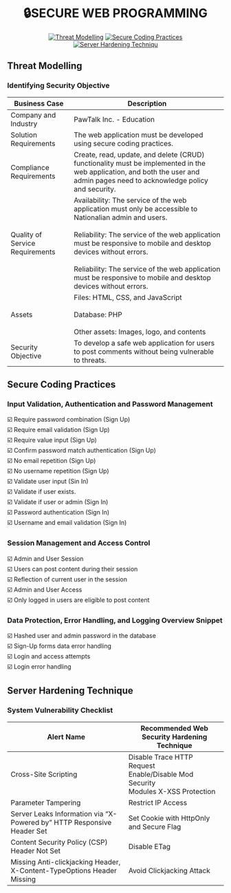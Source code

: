 <div align="center">
  <h1>🔒SECURE WEB PROGRAMMING</h1>
</div>

<div align="center">

[![Threat Modelling](https://img.shields.io/badge/Threat%20Modelling-blue?style=for-the-badge)](#threat)
[![Secure Coding Practices](https://img.shields.io/badge/Secure%20Coding%20Practices-green?style=for-the-badge)](#secure)
[![Server Hardening Techniqu](https://img.shields.io/badge/Server%20Hardening%20Techniqu-pink?style=for-the-badge)](#server)

</div>

## Threat Modelling <a name="threat"></a>
### Identifying Security Objective <a name="indentify"></a>

| Business Case  | Description |
| --- | --- |
| Company and Industry  | PawTalk Inc. - Education |
| Solution Requirements | The web application must be developed using secure coding practices. |
| Compliance Requirements | Create, read, update, and delete (CRUD) functionality must be implemented in the web application, and both the user and admin pages need to acknowledge policy and security. |
| Quality of Service Requirements | Availability: The service of the web application must only be accessible to Nationalian admin and users. <br> <br> Reliability: The service of the web application must be responsive to mobile and desktop devices without errors. <br> <br> Reliability: The service of the web application must be responsive to mobile and desktop devices without errors.|
| Assets | Files: HTML, CSS, and JavaScript <br> <br> Database: PHP <br> <br> Other assets: Images, logo, and contents |
| Security Objective | To develop a safe web application for users to post comments without being vulnerable to threats.  |

## Secure Coding Practices <a name="secure"></a>
### Input Validation, Authentication and Password Management

☑️ Require password combination (Sign Up) <br>
☑️ Require email validation (Sign Up) <br>
☑️ Require value input (Sign Up) <br>
☑️ Confirm password match authentication (Sign Up) <br>
☑️ No email repetition (Sign Up) <br>
☑️ No username repetition (Sign Up) <br>
☑️ Validate user input (Sin In) <br>
☑️ Validate if user exists. <br>
☑️ Validate if user or admin (Sign In) <br>
☑️ Password authentication (Sign In) <br>
☑️ Username and email validation (Sign In) <br>

### Session Management and Access Control

☑️ Admin and User Session <br>
☑️ Users can post content during their session <br>
☑️ Reflection of current user in the session <br>
☑️ Admin and User Access <br>
☑️ Only logged in users are eligible to post content <br>

### Data Protection, Error Handling, and Logging Overview Snippet

☑️ Hashed user and admin password in the database <br>
☑️ Sign-Up forms data error handling <br>
☑️ Login and access attempts  <br>
☑️ Login error handling <br>

## Server Hardening Technique <a name="server"></a>
### System Vulnerability Checklist

| Alert Name | Recommended Web Security Hardening Technique |
| --- | --- |
| Cross-Site Scripting | Disable Trace HTTP Request <br> Enable/Disable Mod Security <br> Modules X-XSS Protection |
| Parameter Tampering | Restrict IP Access |
| Server Leaks Information via “X-Powered by” HTTP Responsive Header Set | Set Cookie with HttpOnly and Secure Flag |
| Content Security Policy (CSP) Header Not Set | Disable ETag |
| Missing Anti-clickjacking Header, X-Content-TypeOptions Header Missing | Avoid Clickjacking Attack |
